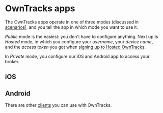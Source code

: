 # OwnTracks apps

The OwnTracks apps operate in one of three modes (discussed in [scenarios](scenarios.md)], and you tell the app in which mode you want to use it.

_Public_ mode is the easiest: you don't have to configure anything. Next up is _Hosted_ mode, in which you configure your _username_, your _device name_, and the _access token_ you got when [signing up to Hosted OwnTracks](../features/hosted.md).

In _Private_ mode, you configure our iOS and Android app to access your broker.

##  iOS

##  Android


There are other [clients](clients.md) you can use with OwnTracks.
